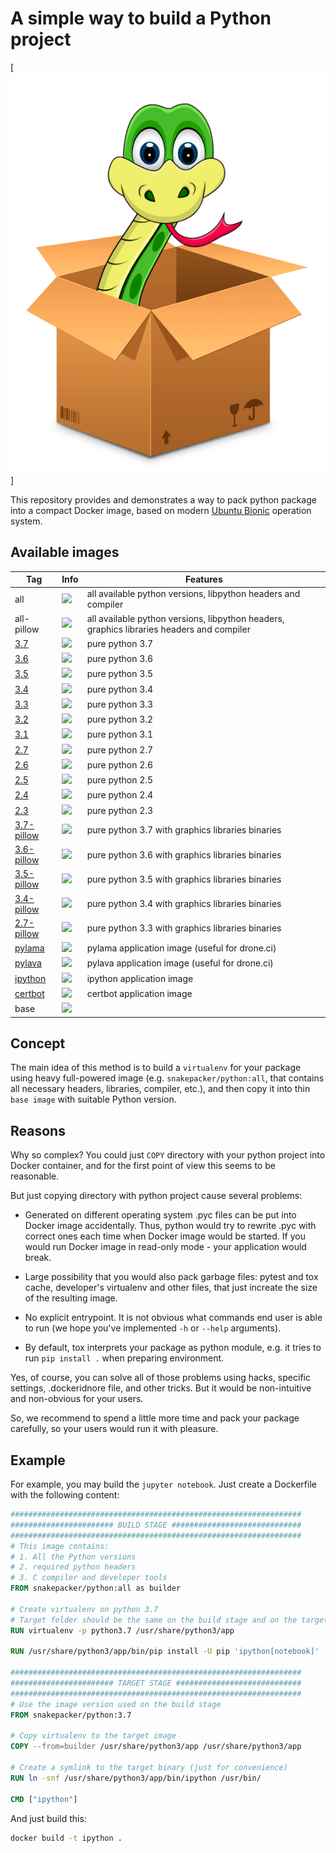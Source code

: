 A simple way to build a Python project
======================================

[![](logo.png)]

This repository provides and demonstrates a way to pack python package into a
compact Docker image, based on modern
[Ubuntu Bionic](https://help.ubuntu.ru/wiki/bionicbeaver) operation system.

Available images
----------------

Tag      | Info | Features
 ------- | ---- | --------
all      | [![](https://images.microbadger.com/badges/image/snakepacker/python:all.svg)](https://microbadger.com/images/snakepacker/python:all) | all available python versions, libpython headers and compiler
all-pillow | [![](https://images.microbadger.com/badges/image/snakepacker/python:all-pillow.svg)](https://microbadger.com/images/snakepacker/python:all-pillow) |  all available python versions, libpython headers, graphics libraries headers and compiler
[3.7](https://docs.python.org/3/whatsnew/3.7.html) | [![](https://images.microbadger.com/badges/image/snakepacker/python:3.7.svg)](https://microbadger.com/images/snakepacker/python:3.7) | pure python 3.7
[3.6](https://docs.python.org/3/whatsnew/3.6.html) | [![](https://images.microbadger.com/badges/image/snakepacker/python:3.6.svg)](https://microbadger.com/images/snakepacker/python:3.6) | pure python 3.6
[3.5](https://docs.python.org/3/whatsnew/3.5.html) | [![](https://images.microbadger.com/badges/image/snakepacker/python:3.5.svg)](https://microbadger.com/images/snakepacker/python:3.5) | pure python 3.5
[3.4](https://docs.python.org/3/whatsnew/3.4.html) | [![](https://images.microbadger.com/badges/image/snakepacker/python:3.4.svg)](https://microbadger.com/images/snakepacker/python:3.4) | pure python 3.4
[3.3](https://docs.python.org/3/whatsnew/3.3.html) | [![](https://images.microbadger.com/badges/image/snakepacker/python:3.3.svg)](https://microbadger.com/images/snakepacker/python:3.3) | pure python 3.3
[3.2](https://docs.python.org/3/whatsnew/3.2.html) | [![](https://images.microbadger.com/badges/image/snakepacker/python:3.2.svg)](https://microbadger.com/images/snakepacker/python:3.2) | pure python 3.2
[3.1](https://docs.python.org/3/whatsnew/3.1.html) | [![](https://images.microbadger.com/badges/image/snakepacker/python:3.1.svg)](https://microbadger.com/images/snakepacker/python:3.1) | pure python 3.1
[2.7](https://docs.python.org/2/whatsnew/2.7.html) | [![](https://images.microbadger.com/badges/image/snakepacker/python:2.7.svg)](https://microbadger.com/images/snakepacker/python:2.7) | pure python 2.7
[2.6](https://docs.python.org/2/whatsnew/2.6.html) | [![](https://images.microbadger.com/badges/image/snakepacker/python:2.6.svg)](https://microbadger.com/images/snakepacker/python:2.6) | pure python 2.6
[2.5](https://docs.python.org/2/whatsnew/2.5.html) | [![](https://images.microbadger.com/badges/image/snakepacker/python:2.5.svg)](https://microbadger.com/images/snakepacker/python:2.5) | pure python 2.5
[2.4](https://docs.python.org/2/whatsnew/2.4.html) | [![](https://images.microbadger.com/badges/image/snakepacker/python:2.4.svg)](https://microbadger.com/images/snakepacker/python:2.4) | pure python 2.4
[2.3](https://docs.python.org/2/whatsnew/2.3.html) | [![](https://images.microbadger.com/badges/image/snakepacker/python:2.3.svg)](https://microbadger.com/images/snakepacker/python:2.3) | pure python 2.3
[3.7-pillow](https://docs.python.org/3/whatsnew/3.7.html) | [![](https://images.microbadger.com/badges/image/snakepacker/python:3.7-pillow.svg)](https://microbadger.com/images/snakepacker/python:3.7-pillow) | pure python 3.7 with graphics libraries binaries
[3.6-pillow](https://docs.python.org/3/whatsnew/3.6.html) | [![](https://images.microbadger.com/badges/image/snakepacker/python:3.6-pillow.svg)](https://microbadger.com/images/snakepacker/python:3.6-pillow) | pure python 3.6 with graphics libraries binaries
[3.5-pillow](https://docs.python.org/3/whatsnew/3.5.html) | [![](https://images.microbadger.com/badges/image/snakepacker/python:3.5-pillow.svg)](https://microbadger.com/images/snakepacker/python:3.5-pillow) | pure python 3.5 with graphics libraries binaries
[3.4-pillow](https://docs.python.org/3/whatsnew/3.4.html) | [![](https://images.microbadger.com/badges/image/snakepacker/python:3.4-pillow.svg)](https://microbadger.com/images/snakepacker/python:3.4-pillow) | pure python 3.4 with graphics libraries binaries
[2.7-pillow](https://docs.python.org/2/whatsnew/2.7.html) | [![](https://images.microbadger.com/badges/image/snakepacker/python:2.7-pillow.svg)](https://microbadger.com/images/snakepacker/python:2.7-pillow) | pure python 3.3 with graphics libraries binaries
[pylama](https://pylama.readthedocs.io/en/latest/) | [![](https://images.microbadger.com/badges/image/snakepacker/python:pylama.svg)](https://microbadger.com/images/snakepacker/python:pylama) | pylama application image (useful for drone.ci)
[pylava](https://pylavadocs.readthedocs.io/en/latest/) | [![](https://images.microbadger.com/badges/image/snakepacker/python:pylava.svg)](https://microbadger.com/images/snakepacker/python:pylava) | pylava application image (useful for drone.ci)
[ipython](https://jupyter.org) | [![](https://images.microbadger.com/badges/image/snakepacker/python:ipython.svg)](https://microbadger.com/images/snakepacker/python:ipython) | ipython application image
[certbot](https://certbot.eff.org) | [![](https://images.microbadger.com/badges/image/snakepacker/python:certbot.svg)](https://microbadger.com/images/snakepacker/python:certbot) | certbot application image
base     | [![](https://images.microbadger.com/badges/image/snakepacker/python:base.svg)](https://microbadger.com/images/snakepacker/python:base)

Concept
-------

The main idea of this method is to build a `virtualenv` for your package using 
heavy full-powered image (e.g. `snakepacker/python:all`, that contains all 
necessary headers, libraries, compiler, etc.), and then copy it into thin 
`base image` with suitable Python version.

Reasons
-------

Why so complex? You could just `COPY` directory with your python project into 
Docker container, and for the first point of view this seems to be reasonable. 

But just copying directory with python project cause several problems:

- Generated on different operating system .pyc files can be put into Docker 
  image accidentally. Thus, python would try to rewrite .pyc with correct ones 
  each time when Docker image would be started. If you would run Docker image 
  in read-only mode - your application would break.  
   
- Large possibility that you would also pack garbage files: pytest and tox 
  cache, developer's virtualenv and other files, that just increate the size of 
  the resulting image.

- No explicit entrypoint. It is not obvious what commands end user is able to 
  run (we hope you've implemented `-h` or `--help` arguments).
  
- By default, tox interprets your package as python module, e.g. it tries to 
  run `pip install .` when preparing environment.

Yes, of course, you can solve all of those problems using hacks, specific
settings, .dockeridnore file, and other tricks. But it would be non-intuitive 
and non-obvious for your users.

So, we recommend to spend a little more time and pack your package carefully, 
so your users would run it with pleasure.

Example
-------

For example, you may build the `jupyter notebook`. Just create a Dockerfile 
with the following content:

```Dockerfile
#################################################################
####################### BUILD STAGE #############################
#################################################################
# This image contains:
# 1. All the Python versions
# 2. required python headers
# 3. C compiler and developer tools
FROM snakepacker/python:all as builder

# Create virtualenv on python 3.7
# Target folder should be the same on the build stage and on the target stage
RUN virtualenv -p python3.7 /usr/share/python3/app

RUN /usr/share/python3/app/bin/pip install -U pip 'ipython[notebook]'

#################################################################
####################### TARGET STAGE ############################
#################################################################
# Use the image version used on the build stage
FROM snakepacker/python:3.7

# Copy virtualenv to the target image
COPY --from=builder /usr/share/python3/app /usr/share/python3/app

# Create a symlink to the target binary (just for convenience)
RUN ln -snf /usr/share/python3/app/bin/ipython /usr/bin/

CMD ["ipython"]
```

And just build this:
```bash
docker build -t ipython .
```
